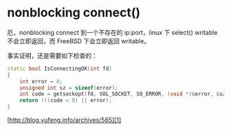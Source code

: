 # nonblocking connect()

厄，nonblocking connect 到一个不存在的 ip:port，linux 下 select() writable 不会立即返回，而 FreeBSD 下会立即返回 writable。

事实证明，还是需要如下检查的：

```C++
static bool IsConnectingOK(int fd)
{
    int error = 0;
    unsigned int sz = sizeof(error);
    int code = getsockopt(fd, SOL_SOCKET, SO_ERROR, (void *)&error, &sz);
    return !((code < 0) || error);
}
```

[http://blog.yufeng.info/archives/565][1]

[1]:http://blog.yufeng.info/archives/565
